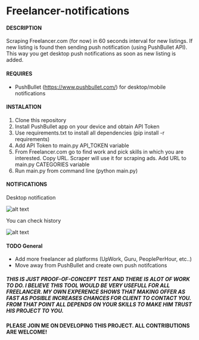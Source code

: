 # Freelancer-notifications

#### DESCRIPTION
Scraping Freelancer.com (for now) in 60 seconds interval for new listings. If new listing is found then sending push notification (using PushBullet API). This way you get desktop push notifications as soon as new listing is added. 

#### REQUIRES
* PushBullet (https://www.pushbullet.com/) for desktop/mobile notifications 
   
#### INSTALATION
1. Clone this repository
2. Install PushBullet app on your device and obtain API Token
3. Use requirements.txt to install all dependencies (pip install -r requirements)
4. Add API Token to main.py API_TOKEN variable
5. From Freelancer.com go to find work and pick skills in which you are interested. Copy URL. Scraper will use it for scraping ads. Add URL to main.py CATEGORIES variable
6. Run main.py from command line (python main.py)

#### NOTIFICATIONS
Desktop notification

![alt text](http://image.prntscr.com/image/1cb2c54a267a4c28b6b11cd6d19cf5fc.png "Desktop Push Notification")

You can check history

![alt text](http://image.prntscr.com/image/c9d93c90e4e7448cad1c2d52d604c285.png "View scraped ad history")


#### TODO General
* Add more freelancer ad platforms (UpWork, Guru, PeoplePerHour, etc..)
* Move away from PushBullet and create own push notifcations

##### THIS IS JUST PROOF-OF-CONCEPT TEST AND THERE IS ALOT OF WORK TO DO. I BELIEVE THIS TOOL WOULD BE VERY USEFULL FOR ALL FREELANCER. MY OWN EXPERENCE SHOWS THAT MAKING OFFER AS FAST AS POSIBLE INCREASES CHANCES FOR CLIENT TO CONTACT YOU. FROM THAT POINT ALL DEPENDS ON YOUR SKILLS TO MAKE HIM TRUST HIS PROJECT TO YOU.

#### PLEASE JOIN ME ON DEVELOPING THIS PROJECT. ALL CONTRIBUTIONS ARE WELCOME!
